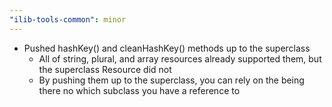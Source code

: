 ```yaml
---
"ilib-tools-common": minor
---
```


- Pushed hashKey() and cleanHashKey() methods up to the superclass
  - All of string, plural, and array resources already
    supported them, but the superclass Resource did not
  - By pushing them up to the superclass, you can rely on the
    being there no which subclass you have a reference to
